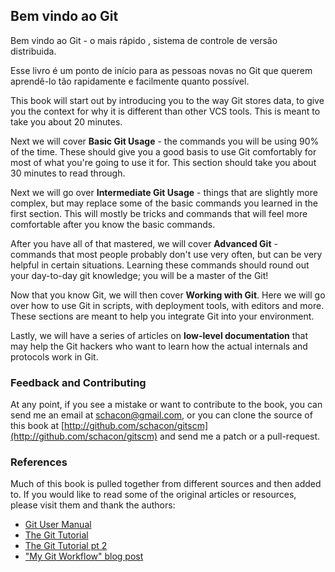 ## Bem vindo ao Git ##

Bem vindo ao Git - o mais rápido , sistema de controle de versão distribuida.

Esse livro é um ponto de início para as pessoas novas no Git que querem
aprendê-lo tão rapidamente e facilmente quanto possível.

This book will start out by introducing you to the way Git stores data, to
give you the context for why it is different than other VCS tools.
This is meant to take you about 20 minutes.

Next we will cover **Basic Git Usage** - the commands you will be using 90% of
the time.  These should give you a good basis to use Git comfortably for most
of what you're going to use it for.  This section should take you about 30
minutes to read through.

Next we will go over **Intermediate Git Usage** - things that are slightly more
complex, but may replace some of the basic commands you learned in the first
section.  This will mostly be tricks and commands that will feel more
comfortable after you know the basic commands.

After you have all of that mastered, we will cover **Advanced Git** - commands
that most people probably don't use very often, but can be very helpful in
certain situations.  Learning these commands should round out your day-to-day
git knowledge; you will be a master of the Git!

Now that you know Git, we will then cover **Working with Git**.  Here we will go
over how to use Git in scripts, with deployment tools, with editors and more.
These sections are meant to help you integrate Git into your environment.

Lastly, we will have a series of articles on **low-level documentation** that may
help the Git hackers who want to learn how the actual internals and protocols
work in Git.

### Feedback and Contributing ###

At any point, if you see a mistake or want to contribute to the book, you can
send me an email at [schacon@gmail.com](mailto://schacon@gmail.com), or you
can clone the source of this book at
[http://github.com/schacon/gitscm](http://github.com/schacon/gitscm)
and send me a patch or a pull-request.

### References ###

Much of this book is pulled together from different sources and then added to.
If you would like to read some of the original articles or resources, please
visit them and thank the authors:

* [Git User Manual](http://www.kernel.org/pub/software/scm/git/docs/user-manual.html)
* [The Git Tutorial](http://www.kernel.org/pub/software/scm/git/docs/gittutorial.html)
* [The Git Tutorial pt 2](http://www.kernel.org/pub/software/scm/git/docs/gittutorial-2.html)
* ["My Git Workflow" blog post](http://osteele.com/archives/2008/05/my-git-workflow)
